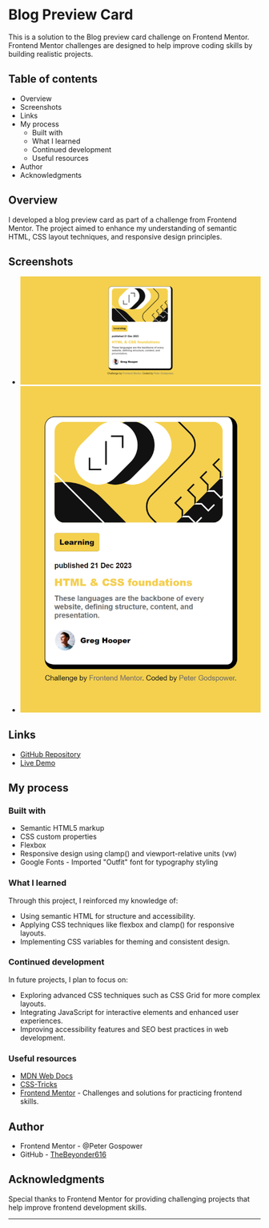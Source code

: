 # Blog Preview Card

This is a solution to the Blog preview card challenge on Frontend Mentor. Frontend Mentor challenges are designed to help improve coding skills by building realistic projects.

## Table of contents

- Overview
- Screenshots
- Links
- My process
  - Built with
  - What I learned
  - Continued development
  - Useful resources
- Author
- Acknowledgments

## Overview

I developed a blog preview card as part of a challenge from Frontend Mentor. The project aimed to enhance my understanding of semantic HTML, CSS layout techniques, and responsive design principles.

## Screenshots

- ![Desktop Preview](<./assets/images/Desktop(2).png>)
- ![Mobile Preview](<./assets/images/Mobile(1).png>)

## Links

- [GitHub Repository](link-to-your-repo)
- [Live Demo](link-to-your-live-demo)

## My process

### Built with

- Semantic HTML5 markup
- CSS custom properties
- Flexbox
- Responsive design using clamp() and viewport-relative units (vw)
- Google Fonts - Imported "Outfit" font for typography styling

### What I learned

Through this project, I reinforced my knowledge of:

- Using semantic HTML for structure and accessibility.
- Applying CSS techniques like flexbox and clamp() for responsive layouts.
- Implementing CSS variables for theming and consistent design.

### Continued development

In future projects, I plan to focus on:

- Exploring advanced CSS techniques such as CSS Grid for more complex layouts.
- Integrating JavaScript for interactive elements and enhanced user experiences.
- Improving accessibility features and SEO best practices in web development.

### Useful resources

- [MDN Web Docs](https://developer.mozilla.org/en-US/)
- [CSS-Tricks](https://css-tricks.com/)
- [Frontend Mentor](https://www.frontendmentor.io/challenges) - Challenges and solutions for practicing frontend skills.

## Author

- Frontend Mentor - @Peter Gospower
- GitHub - [TheBeyonder616](https://github.com/TheBeyonder616)

## Acknowledgments

Special thanks to Frontend Mentor for providing challenging projects that help improve frontend development skills.

---
